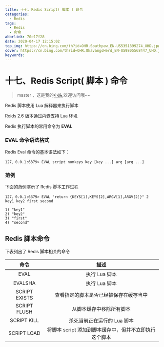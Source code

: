 ```yaml
---
title: 十七、Redis Script( 脚本 ) 命令
categories:
  - Redis
tags:
  - Redis
  - 命令
abbrlink: 70e17f28
date: 2020-04-17 12:15:02
top_img: https://cn.bing.com/th?id=OHR.Southpaw_EN-US5351899274_UHD.jpg
cover: https://cn.bing.com/th?id=OHR.OkavangoHerd_EN-US9805568447_UHD.jpg
keywords:  
---
```

# 十七、Redis Script( 脚本 ) 命令
> master ，这是我的[小站](https://www.tryrun.top),欢迎访问哦~~

Redis 脚本使用 Lua 解释器来执行脚本

Reids 2.6 版本通过内嵌支持 Lua 环境

Redis 执行脚本的常用命令为 **EVAL**

### EVAL 命令语法格式

Redis Eval 命令的基本语法如下：

```
127、0.0.1:6379> EVAL script numkeys key [key ...] arg [arg ...]
```

### 范例

下面的范例演示了 Redis 脚本工作过程

```
127、0.0.1:6379> EVAL "return {KEYS[1],KEYS[2],ARGV[1],ARGV[2]}" 2 key1 key2 first second

1) "key1"
2) "key2"
3) "first"
4) "second"
```

## Redis 脚本命令

下表列出了 Redis 脚本相关的命令

|     命令      |                          描述                          |
| :-----------: | :----------------------------------------------------: |
|     EVAL      |                     执行 Lua 脚本                      |
|    EVALSHA    |                     执行 Lua 脚本                      |
| SCRIPT EXISTS |         查看指定的脚本是否已经被保存在缓存当中         |
| SCRIPT FLUSH  |                从脚本缓存中移除所有脚本                |
|  SCRIPT KILL  |              杀死当前正在运行的 Lua 脚本               |
|  SCRIPT LOAD  | 将脚本 script 添加到脚本缓存中，但并不立即执行这个脚本 |